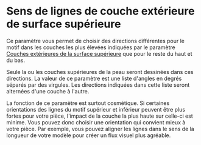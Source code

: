 Sens de lignes de couche extérieure de surface supérieure
===

Ce paramètre vous permet de choisir des directions différentes pour le motif dans les couches les plus élevées indiquées par le paramètre [Couches extérieures de la surface supérieure](../shell/roofing_layer_count.md) que pour le reste du haut et du bas.

Seule la ou les couches supérieures de la peau seront dessinées dans ces directions. La valeur de ce paramètre est une liste d'angles en degrés séparés par des virgules. Les directions indiquées dans cette liste seront alternées d'une couche à l'autre.

La fonction de ce paramètre est surtout cosmétique. Si certaines orientations des lignes du motif supérieur et inférieur peuvent être plus fortes pour votre pièce, l'impact de la couche la plus haute sur celle-ci est minime. Vous pouvez donc choisir une orientation qui convient mieux à votre pièce. Par exemple, vous pouvez aligner les lignes dans le sens de la longueur de votre modèle pour créer un flux visuel plus agréable.
